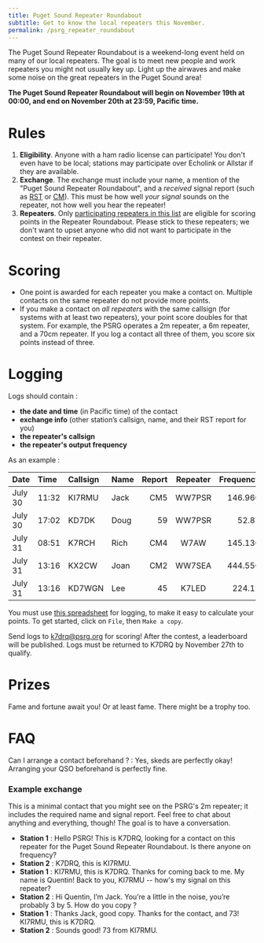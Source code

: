 ```yaml
---
title: Puget Sound Repeater Roundabout
subtitle: Get to know the local repeaters this November.
permalink: /psrg_repeater_roundabout
---
```


The Puget Sound Repeater Roundabout is a weekend-long event held on many of our local repeaters. The goal is to meet new people and work repeaters you might not usually key up. Light up the airwaves and make some noise on the great repeaters in the Puget Sound area!

**The Puget Sound Repeater Roundabout will begin on November 19th at 00:00, and end on November 20th at 23:59, Pacific time.**


# Rules

1. **Eligibility**. Anyone with a ham radio license can participate! You don't even have to be local; stations may participate over Echolink or Allstar if they are available.
2. **Exchange**. The exchange must include your name, a mention of the "Puget Sound Repeater Roundabout", and a _received_ signal report (such as [RST](https://en.wikipedia.org/wiki/R-S-T_system) or [CM](https://en.wikipedia.org/wiki/Circuit_Merit)). This must be how well _your signal_ sounds on the repeater, not how well you hear the repeater!
3. **Repeaters**. Only [participating repeaters in this list](/psrg_repeater_roundabout/repeaters) are eligible for scoring points in the Repeater Roundabout. Please stick to these repeaters; we don't want to upset anyone who did not want to participate in the contest on their repeater.


# Scoring

- One point is awarded for each repeater you make a contact on. Multiple contacts on the same repeater do not provide more points.
- If you make a contact on *all repeaters* with the same callsign (for systems with at least two repeaters), your point score doubles for that system. For example, the PSRG operates a 2m repeater, a 6m repeater, and a 70cm repeater. If you log a contact all three of them, you score six points instead of three.


# Logging

Logs should contain :

- **the date and time** (in Pacific time) of the contact
- **exchange info** (other station’s callsign, name, and their RST report for you)
- **the repeater's callsign**
- **the repeater's output frequency**

As an example :

| Date    | Time  | Callsign | Name | Report  | Repeater | Frequency |
|:--------|:------|:---------|:-----|--------:|:--------:|----------:|
| July 30 | 11:32 | KI7RMU   | Jack |     CM5 | WW7PSR   | 146.960   |
| July 30 | 17:02 | KD7DK    | Doug |      59 | WW7PSR   | 52.87     |
| July 31 | 08:51 | K7RCH    | Rich |     CM4 | W7AW     | 145.130   |
| July 31 | 13:16 | KX2CW    | Joan |     CM2 | WW7SEA   | 444.550   |
| July 31 | 13:16 | KD7WGN   | Lee  |      45 | K7LED    | 224.12    |

You must use [this spreadsheet](https://docs.google.com/spreadsheets/d/1n13bcPpxoyOSDa0yK9lEQ_deU9bA2bB2_maWWsNqK80/edit?usp=sharing) for logging, to make it easy to calculate your points. To get started, click on `File`, then `Make a copy`.

Send logs to [k7drq@psrg.org](mailto:k7drq@psrg.org) for scoring! After the contest, a leaderboard will be published. Logs must be returned to K7DRQ by November 27th to qualify.


# Prizes

Fame and fortune await you! Or at least fame. There might be a trophy too.


# FAQ

Can I arrange a contact beforehand ?
: Yes, skeds are perfectly okay! Arranging your QSO beforehand is perfectly fine.

### Example exchange

This is a minimal contact that you might see on the PSRG's 2m repeater; it includes the required name and signal report. Feel free to chat about anything and everything, though! The goal is to have a conversation.

- **Station 1** : Hello PSRG! This is K7DRQ, looking for a contact on this repeater for the Puget Sound Repeater Roundabout. Is there anyone on frequency?
- **Station 2** : K7DRQ, this is KI7RMU.
- **Station 1** : KI7RMU, this is K7DRQ. Thanks for coming back to me. My name is Quentin! Back to you, KI7RMU -- how's my signal on this repeater?
- **Station 2** : Hi Quentin, I’m Jack. You’re a little in the noise, you’re probably 3 by 5. How do you copy ?
- **Station 1** : Thanks Jack, good copy. Thanks for the contact, and 73! KI7RMU, this is K7DRQ.
- **Station 2** : Sounds good! 73 from KI7RMU.